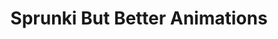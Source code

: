 ---
slug: sprunki-but-better-animations
title: Sprunki But Better Animations
description: "Sprunki But Better Animations is an exciting online game. Play for free directly in your browser!"
icon: /images/popular_mods/Sprunki But Better Animations.png
url: https://wowtbc.net/sprunkin/sprunki-but-better-animations/index.html
previewImage: /images/popular_mods/Sprunki But Better Animations.png
type: popular mods

# SEO配置
seo:
  title: "Sprunki But Better Animations - Play Free Online Game | Fun Browser Games"
  description: "Sprunki But Better Animations - Play this fun online game for free in your browser. No download required!"
  ogImage: "/images/popular_mods/Sprunki But Better Animations.png"
  keywords: "sprunki-but-better-animations, online game, browser game, free game, popular mods game, play online"

videoUrls:
  - https://www.youtube.com/embed/example1
  - https://www.youtube.com/embed/example2

whyPlay:
  title: "Why Play Sprunki But Better Animations?"
  items:
    - "Immersive Gameplay: Sprunki But Better Animations offers an engaging and immersive gaming experience that will keep you entertained for hours"
    - "Challenging Levels: Test your skills with increasingly difficult challenges and obstacles"
    - "Beautiful Graphics: Enjoy stunning visuals and smooth animations that bring the game world to life"
    - "Regular Updates: New content and features are added regularly to keep the game fresh and exciting"
    - "Free to Play: Experience all the fun without spending a penny"
    - "Community Features: Connect with other players, share strategies, and compete for high scores"
    - "Cross-Platform: Play on any device with a web browser, no downloads required"

features:
  title: "Key Features of Sprunki But Better Animations"
  image: "/images/popular_mods/Sprunki But Better Animations.png"
  items:
    - "Intuitive Controls: Easy to learn controls make Sprunki But Better Animations accessible for players of all skill levels"
    - "Multiple Game Modes: Enjoy various gameplay options that provide different challenges and experiences"
    - "Character Customization: Personalize your gaming experience with unique characters and items"
    - "Achievement System: Complete special tasks to earn rewards and recognition"
    - "Leaderboards: Compete with players worldwide and see who can achieve the highest scores"

characteristics:
  title: "Game Characteristics"
  image: "/images/popular_mods/Sprunki But Better Animations.png"
  items:
    - "Genre: Popular mods game with elements of strategy and skill"
    - "Difficulty: Suitable for both casual gamers and those seeking a challenge"
    - "Play Time: Quick sessions or extended gameplay, depending on your preference"
    - "Art Style: Vibrant and engaging visuals that enhance the gaming experience"
    - "Sound Design: Immersive audio that complements the gameplay perfectly"

info: "Sprunki But Better Animations is an exciting online game that offers players a unique and engaging gaming experience. With its intuitive controls, stunning visuals, and challenging gameplay, Sprunki But Better Animations provides hours of entertainment for players of all ages and skill levels. Whether you're looking for a quick gaming session during a break or an extended play session, Sprunki But Better Animations delivers an immersive experience that will keep you coming back for more. The game features multiple levels of increasing difficulty, ensuring that players are constantly challenged as they progress. With regular updates adding new content and features, Sprunki But Better Animations remains fresh and exciting, providing endless entertainment options for its growing community of players."

howToPlayIntro: "Welcome to Sprunki But Better Animations! This guide will walk you through the basics and help you master the game. Whether you're a beginner or looking to improve your skills, these tips and instructions will enhance your gaming experience."

howToPlaySteps:
  - title: "Getting Started"
    description: "Begin your Sprunki But Better Animations adventure by familiarizing yourself with the controls. Use your keyboard or mouse to navigate through the game interface. The tutorial will guide you through the basic mechanics and help you understand the objectives."
  - title: "Understanding the Objectives"
    description: "In Sprunki But Better Animations, your main goal is to progress through levels by completing specific objectives. Each level presents unique challenges that require different strategies and approaches."
  - title: "Mastering the Controls"
    description: "Practice using the controls to improve your precision and reaction time. Sprunki But Better Animations requires quick reflexes and strategic thinking to overcome obstacles and defeat opponents."
  - title: "Utilizing Power-ups"
    description: "Collect power-ups throughout the game to enhance your abilities and overcome difficult challenges. Each power-up offers unique advantages that can be crucial for success."
  - title: "Developing Strategies"
    description: "As you progress in Sprunki But Better Animations, develop effective strategies for different scenarios. Analyze patterns, anticipate challenges, and adapt your approach to maximize your performance."

faq:
  title: "Frequently Asked Questions about Sprunki But Better Animations"
  items:
    - question: "Is Sprunki But Better Animations free to play?"
      answer: "Yes, Sprunki But Better Animations is completely free to play directly in your web browser. No downloads or purchases are required to enjoy the full game experience."
    - question: "Can I play Sprunki But Better Animations on mobile devices?"
      answer: "Yes, Sprunki But Better Animations is optimized for both desktop and mobile play. You can enjoy the game on any device with a web browser and internet connection."
    - question: "Are there any in-game purchases?"
      answer: "While Sprunki But Better Animations is free to play, there may be optional in-game purchases available for cosmetic items or additional features that don't affect core gameplay."
    - question: "How often is Sprunki But Better Animations updated?"
      answer: "The developers regularly update Sprunki But Better Animations with new content, features, and improvements based on player feedback and game performance."
    - question: "Can I play Sprunki But Better Animations offline?"
      answer: "Currently, Sprunki But Better Animations requires an internet connection to play as it's a browser-based online game."
    - question: "Is Sprunki But Better Animations suitable for children?"
      answer: "Yes, Sprunki But Better Animations is designed to be family-friendly and suitable for players of all ages."
    - question: "How do I report bugs or issues?"
      answer: "If you encounter any problems while playing Sprunki But Better Animations, you can report them through the game's support page or contact the developers directly through their website."
    - question: "Still Have Questions?"
      answer: "If you have additional questions about Sprunki But Better Animations that aren't covered in this FAQ, please visit our support center or contact our customer service team for assistance."
---